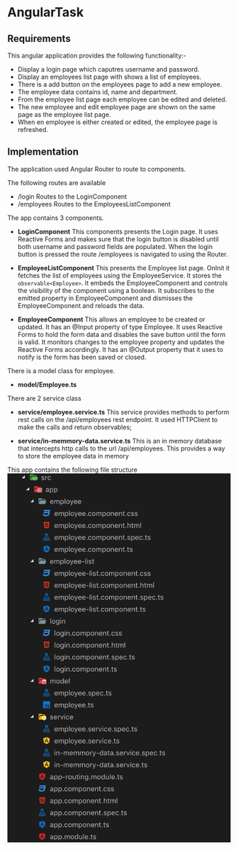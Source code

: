 # AngularTask

## Requirements

This angular application provides the following functionality:-

- Display a login page which caputres username and password.
- Display an employees list page with shows a list of employees.
- There is a add button on the employees page to add a new employee.
- The employee data contains id, name and department.
- From the employee list page each employee can be edited and deleted.
- The new employee and edit employee page are shown on the same page as the employee list page.
- When en employee is either created or edited, the employee page is refreshed.

## Implementation

The application used Angular Router to route to components.

The following routes are available

- /login Routes to the LoginComponent
- /employees Routes to the EmployeesListComponent

The app contains 3 components.
- __LoginComponent__ This components presents the Login page. It uses Reactive Forms and makes sure that the login button is disabled until both username and password fields are populated. When the login button is pressed the route /employees is navigated to using the Router.

- __EmployeeListComponent__ This presents the Employee list page. OnInit it fetches the list of employees using the EmployeeService. It stores the ```observable<Employee>```.
  It embeds the EmployeeComponent and controls the visibility of the component using a boolean.
  It subscribes to the emitted property in EmployeeComponent and dismisses the EmployeeComponent and reloads the data.
  
- __EmployeeComponent__ This allows an employee to be created or updated. It has an @Input property of type Employee.
It uses Reactive Forms to hold the form data and disables the save button until the form is valid. It monitors changes to the employee property and updates the Reactive Forms accordingly.
It has an @Output property that it uses to notify is the form has been saved or closed.

There is a model class for employee.
- __model/Employee.ts__

There are 2 service class
- __service/employee.service.ts__ This service provides methods to perform rest calls on the /api/employees rest endpoint. It used HTTPClient to make the calls and return observables;

- __service/in-memmory-data.service.ts__ This is an in memory database that intercepts http calls to the url /api/employees. This provides a way to store the employee data in memory

This app contains the following file structure
![File Struvture](/doc/FileStructure.png)

